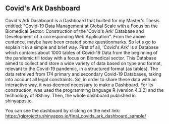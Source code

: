 ## Covid's Ark Dashboard

Covid's Ark Dashboard is a Dashboard that builted for my Master's Thesis entitled: "Covid-19 Data Management at Global Scale with a Focus on the Biomedical Sector: Construction of the 'Covid's Ark' Database and Development of a corresponding Web Application".
From the above centence, maybe have been created some questionmarks. So let's go to explain it in a simple and brief way.
First of all, 'Covid's Ark' is a Database which contains about 1000 tables of Covid-19 Data from the beginning of the pandemic till today with a focus οn Βiomedical sector. This Database aimed to collect and store a wide variety of data based on type and format, 
relevant to the Covid-19 pandemic, in a structured format (as tables). The data retreived from 174 primary and secondary Covid-19 Databases, taking into account all legal constraints. 
So, in order to share these data with an interactive way, it was deemed necessary to make a Dashboard. For its construction, was used the programming language R (version 4.3.2) and the technology of RShiny.
Then, the whole dashboard published in shinyapps.io.

You can see the dashboard by clicking on the next link: https://glprojects.shinyapps.io/final_covids_ark_dashboard_sample/


